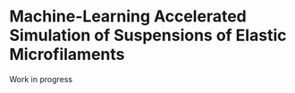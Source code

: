 # Machine-Learning Accelerated Simulation of Suspensions of Elastic Microfilaments

Work in progress